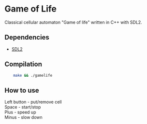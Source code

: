 # Game of Life

Classical cellular automaton "Game of life" written in C++ with SDL2.

## Dependencies
* [SDL2](https://www.libsdl.org/)

## Compilation
```bash
	make && ./gamelife
```

## How to use
Left button - put/remove cell  
Space - start/stop  
Plus - speed up  
Minus - slow down
